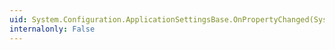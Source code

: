 ```yaml
---
uid: System.Configuration.ApplicationSettingsBase.OnPropertyChanged(System.Object,System.ComponentModel.PropertyChangedEventArgs)
internalonly: False
---
```

